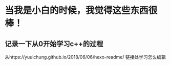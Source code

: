 当我是小白的时候，我觉得这些东西很棒！
===
记录一下从0开始学习c++的过程
---
从https://yuuichung.github.io/2018/06/06/hexo-readme/ 链接处学习怎么编辑
